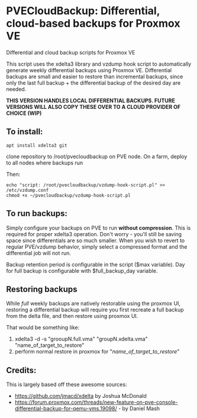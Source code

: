 # PVECloudBackup: Differential, cloud-based backups for Proxmox VE
Differential and cloud backup scripts for Proxmox VE

This script uses the xdelta3 library and vzdump hook script to automatically generate weekly differential backups using Proxmox VE.
Differential backups are small and easier to restore than incremental backups, since only the last full backup + the differential backup of the desired day are needed.

**THIS VERSION HANDLES LOCAL DIFFERENTIAL BACKUPS. FUTURE VERSIONS WILL ALSO COPY THESE OVER TO A CLOUD PROVIDER OF CHOICE (WIP)**


## **To install:**

    apt install xdelta3 git
clone repository to /root/pvecloudbackup on PVE node. On a farm, deploy to all nodes where backups run

Then:

    echo "script: /root/pvecloudbackup/vzdump-hook-script.pl" >> /etc/vzdump.conf
    chmod +x ~/pvecloudbackup/vzdump-hook-script.pl


## **To run backups:**

Simply configure your backups on PVE to run **without compression**. This is required for proper xdelta3 operation. 
Don't worry - you'll still be saving space since differentials are so much smaller.
When you wish to revert to regular PVE/vzdump behavior, simply select a compressed format and the differential job will not run. 

Backup retention period is configurable in the script ($max variable). Day for full backup is configurable with $full_backup_day variable.


## **Restoring backups**

While *full* weekly backups are natively restorable using the proxmox UI, restoring a differential backup will require you first recreate a full backup from the delta file, and then restore using proxmox UI.


That would be something like: 
  1. xdelta3 -d -s "grooupN.full.vma" "groupN.xdelta.vma" "name_of_target_to_restore" 
  2. perform normal restore in proxmox for "*name_of_target_to_restore*"
  


## **Credits:**

This is largely based off these awesome sources:
* https://github.com/jmacd/xdelta by Joshua McDonald
* https://forum.proxmox.com/threads/new-feature-on-pve-console-differential-backup-for-qemu-vms.19098/ - by Daniel Mash

